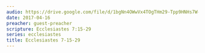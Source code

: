 ```yaml
---
audio: https://drive.google.com/file/d/1bgNn4OWwVx4TOgTHm29-Tpp9HNHs7W-R/view
date: 2017-04-16
preacher: guest-preacher
scripture: Ecclesiastes 7:15-29
series: ecclesiastes
title: Ecclesiastes 7-15-29
---
```

